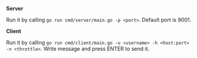 **Server**

Run it by calling `go run cmd/server/main.go -p <port>`. Default port is 9001.

**Client**

Run it by calling `go run cmd/client/main.go -u <username> -h <host:port> -n <throttle>`.
Write message and press ENTER to send it.
